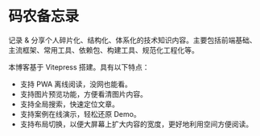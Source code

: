 # 码农备忘录

记录 & 分享个人碎片化、结构化、体系化的技术知识内容。主要包括前端基础、主流框架、常用工具、依赖包、构建工具、规范化工程化等。

本博客基于 Vitepress 搭建。具有以下特点：

- 支持 PWA 离线阅读，没网也能看。
- 支持图片预览功能，方便看清图片内容。
- 支持全局搜索，快速定位文章。
- 支持案例在线演示，轻松还原 Demo。
- 支持布局切换，以便大屏幕上扩大内容的宽度，更好地利用空间方便阅读。

